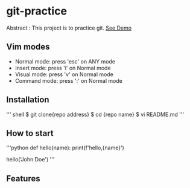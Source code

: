 # git-practice

Abstract : This project is to practice git.
[See Demo](https://www.google.com/)

## Vim modes

- Normal mode: press 'esc' on ANY mode
- Insert mode: press 'i' on Normal mode
- Visual mode: press 'v' on Normal mode
- Command mode: press ':' on Normal mode

## Installation
'''
shell
$ git clone{repo address}
$ cd {repo name}
$ vi README.md
'''

## How to start

'''python
def hello(name):
    print(f'hello,{name}')

hello('John Doe')
'''


## Features
